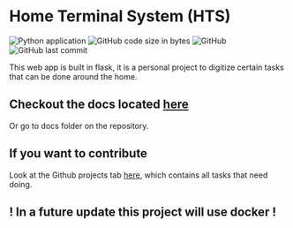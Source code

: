 # Home Terminal System (HTS)
![Python application](https://github.com/enchant97/House_Terminal_System/workflows/Python%20application/badge.svg)
![GitHub code size in bytes](https://img.shields.io/github/languages/code-size/enchant97/House_Terminal_System)
![GitHub](https://img.shields.io/github/license/enchant97/House_Terminal_System)
![GitHub last commit](https://img.shields.io/github/last-commit/enchant97/House_Terminal_System)

This web app is built in flask, it is a personal project to
digitize certain tasks that can be done around the home.

## Checkout the docs located [here](docs/index.md)
Or go to docs folder on the repository.

## If you want to contribute
Look at the Github projects tab [here](https://github.com/enchant97/House_Terminal_System/projects), which contains all tasks that need doing.

## **! In a future update this project will use docker !**
